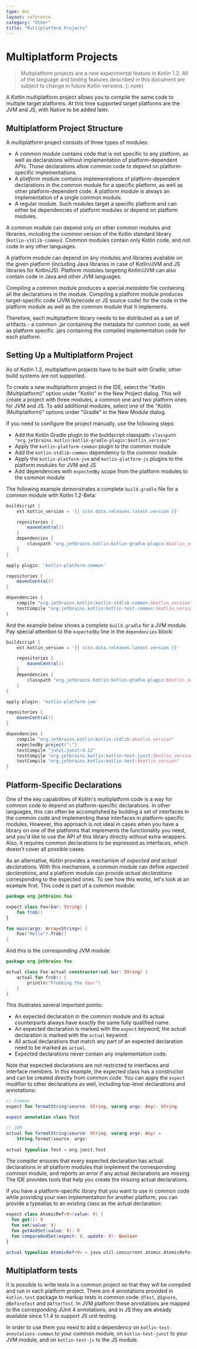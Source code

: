 ```yaml
---
type: doc
layout: reference
category: "Other"
title: "Multiplatform Projects"
---
```


# Multiplatform Projects

> Multiplatform projects are a new experimental feature in Kotlin 1.2. All of the language
and tooling features described in this document are subject to change in future Kotlin versions.
{:.note}

A Kotlin multiplatform project allows you to compile the same code to multiple target
platforms. At this time supported target platforms are the JVM and JS, with Native to be added later.

## Multiplatform Project Structure

A multiplatform project consists of three types of modules:

  * A _common_ module contains code that is not specific to any platform, as well as declarations
    without implementation of platform-dependent APIs. Those declarations allow common code to depend on 
    platform-specific implementations.
  * A _platform_ module contains implementations of platform-dependent declarations in the common module
    for a specific platform, as well as other platform-dependent code. A platform module is always
    an implementation of a single common module.
  * A regular module. Such modules target a specific platform and can either be dependencies of
    platform modules or depend on platform modules.
    
A common module can depend only on other common modules and libraries, including the common
version of the Kotlin standard library (`kotlin-stdlib-common`). Common modules contain only Kotlin
code, and not code in any other languages.

A platform module can depend on any modules and libraries available on the given platform
(including Java libraries in case of Kotlin/JVM and JS libraries for Kotlin/JS). Platform modules
targeting Kotlin/JVM can also contain code in Java and other JVM languages.

Compiling a common module produces a special _metadata_ file containing all the declarations in the
module. Compiling a platform module produces target-specific code (JVM bytecode or JS source code)
for the code in the platform module as well as the common module that it implements.

Therefore, each multiplatform library needs to be distributed as a set of artifacts - a common
.jar containing the metadata for common code, as well as platform specific .jars containing the
compiled implementation code for each platform.


## Setting Up a Multiplatform Project

As of Kotlin 1.2, multiplatform projects have to be built with Gradle; other build systems
are not supported.

To create a new multiplatform project in the IDE, select the "Kotlin (Multiplatform)" option
under "Kotlin" in the New Project dialog. This will create a project with three modules, a common one
and two platform ones for JVM and JS. To add additional modules, select one of the "Kotlin (Multiplatform)"
options under "Gradle" in the New Module dialog.

If you need to configure the project manually, use the following steps:

  * Add the Kotlin Gradle plugin to the buildscript classpath: `classpath "org.jetbrains.kotlin:kotlin-gradle-plugin:$kotlin_version"`
  * Apply the `kotlin-platform-common` plugin to the common module
  * Add the `kotlin-stdlib-common` dependency to the common module
  * Apply the `kotlin-platform-jvm` and `kotlin-platform-js` plugins to the platform modules for JVM and JS
  * Add dependencies with `expectedBy` scope from the platform modules to the common module
  
The following example demonstrates a complete `build.gradle` file for a common module with Kotlin 1.2-Beta:

``` groovy
buildscript {
    ext.kotlin_version = '{{ site.data.releases.latest.version }}'

    repositories {
        mavenCentral()
    }
    dependencies {
        classpath "org.jetbrains.kotlin:kotlin-gradle-plugin:$kotlin_version"
    }
}

apply plugin: 'kotlin-platform-common'

repositories {
    mavenCentral()
}

dependencies {
    compile "org.jetbrains.kotlin:kotlin-stdlib-common:$kotlin_version"
    testCompile "org.jetbrains.kotlin:kotlin-test-common:$kotlin_version"
}
```

And the example below shows a complete `build.gradle` for a JVM module. Pay special
attention to the `expectedBy` line in the `dependencies` block:

``` groovy
buildscript {
    ext.kotlin_version = '{{ site.data.releases.latest.version }}'

    repositories {
        mavenCentral()
    }
    dependencies {
        classpath "org.jetbrains.kotlin:kotlin-gradle-plugin:$kotlin_version"
    }
}

apply plugin: 'kotlin-platform-jvm'

repositories {
    mavenCentral()
}

dependencies {
    compile "org.jetbrains.kotlin:kotlin-stdlib:$kotlin_version"
    expectedBy project(":")
    testCompile "junit:junit:4.12"
    testCompile "org.jetbrains.kotlin:kotlin-test-junit:$kotlin_version"
    testCompile "org.jetbrains.kotlin:kotlin-test:$kotlin_version"
}
```


## Platform-Specific Declarations

One of the key capabilities of Kotlin's multiplatform code is a way for common code to
depend on platform-specific declarations. In other languages, this can often be accomplished
by building a set of interfaces in the common code and implementing these interfaces in platform-specific
modules. However, this approach is not ideal in cases when you have a library on one of the platforms
that implements the functionality you need, and you'd like to use the API of this library directly
without extra wrappers. Also, it requires common declarations to be expressed as interfaces, which
doesn't cover all possible cases.

As an alternative, Kotlin provides a mechanism of _expected and actual declarations_.
With this mechanism, a common module can define _expected declarations_, and a platform module
can provide _actual declarations_ corresponding to the expected ones. 
To see how this works, let's look at an example first. This code is part of a common module:

``` kotlin
package org.jetbrains.foo

expect class Foo(bar: String) {
    fun frob()
}

fun main(args: Array<String>) {
    Foo("Hello").frob()
}
```

And this is the corresponding JVM module:

``` kotlin
package org.jetbrains.foo

actual class Foo actual constructor(val bar: String) {
    actual fun frob() {
        println("Frobbing the $bar")
    }
}
```

This illustrates several important points:

  * An expected declaration in the common module and its actual counterparts always
    have exactly the same fully qualified name.
  * An expected declaration is marked with the `expect` keyword; the actual declaration
    is marked with the `actual` keyword.
  * All actual declarations that match any part of an expected declaration need to be marked
    as `actual`.
  * Expected declarations never contain any implementation code.

Note that expected declarations are not restricted to interfaces and interface members.
In this example, the expected class has a constructor and can be created directly from common code.
You can apply the `expect` modifier to other declarations as well, including top-level declarations and
annotations:

``` kotlin
// Common
expect fun formatString(source: String, vararg args: Any): String

expect annotation class Test

// JVM
actual fun formatString(source: String, vararg args: Any) =
    String.format(source, args)
    
actual typealias Test = org.junit.Test
```

The compiler ensures that every expected declaration has actual declarations in all platform
modules that implement the corresponding common module, and reports an error if any actual declarations are 
missing. The IDE provides tools that help you create the missing actual declarations.

If you have a platform-specific library that you want to use in common code while providing your own
implementation for another platform, you can provide a typealias to an existing class as the actual
declaration:

``` kotlin
expect class AtomicRef<V>(value: V) {
  fun get(): V
  fun set(value: V)
  fun getAndSet(value: V): V
  fun compareAndSet(expect: V, update: V): Boolean
}

actual typealias AtomicRef<V> = java.util.concurrent.atomic.AtomicReference<V>
```

## Multiplatform tests

It is possible to write tests in a common project so that they will be compiled and run in each platform project. 
There are 4 annotations provided in `kotlin.test` package to markup tests in common code: `@Test`, `@Ignore`, 
`@BeforeTest` and `@AfterTest`.
In JVM platform these annotations are mapped to the corresponding JUnit 4 annotations, and in JS they are already 
available since 1.1.4 to support JS unit testing.

In order to use them you need to add a dependency on `kotlin-test-annotations-common` to your common module, on 
`kotlin-test-junit` to your JVM module, and on `kotlin-test-js` to the JS module.
